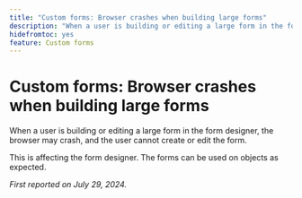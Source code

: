 ```yaml
---
title: "Custom forms: Browser crashes when building large forms"
description: "When a user is building or editing a large form in the form designer, the browser may crash, and the user cannot create or edit the form."
hidefromtoc: yes
feature: Custom forms
---
```


# Custom forms: Browser crashes when building large forms

When a user is building or editing a large form in the form designer, the browser may crash, and the user cannot create or edit the form.

This is affecting the form designer. The forms can be used on objects as expected.

_First reported on July 29, 2024._
